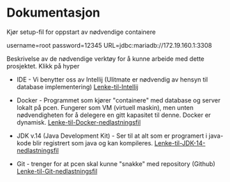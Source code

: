 <html> 
<body> 

<h1> Dokumentasjon </h1>

Kjør setup-fil for oppstart av nødvendige containere    

username=root
password=12345
URL=jdbc:mariadb://172.19.160.1:3308


Beskrivelse av de nødvendige verktøy for å kunne arbeide med dette prosjektet. Klikk på hyper 
- IDE - Vi benytter oss av Intellij (Ulitmate er nødvendig av hensyn til database implementering)
 <a href="https://www.jetbrains.com/idea/download/#section=windows">Lenke-til-Intellij <a/>

- Docker - Programmet som kjører "containere" med database og server lokalt på pcen. Fungerer som VM (virtuell maskin), 
  men unten nødvendigheten for å delegere en gitt kapasitet til denne. Docker er dynamisk.
<a href="https://download.docker.com/win/stable/Docker%20Desktop%20Installer.exe">Lenke-til-Docker-nedlastningsfil <a/>

- JDK v.14 (Java Development Kit) - Ser til at alt som er programert i java-kode blir registrert som java og kan kompileres.
 <a href="https://www.oracle.com/java/technologies/javase/jdk14-archive-downloads.html#license-lightbox">Lenke-til-JDK-14-nedlastningsfil <a/>

- Git - trenger for at pcen skal kunne "snakke" med repository (Github)
<a href="https://github.com/git-for-windows/git/releases/download/v2.28.0.windows.1/Git-2.28.0-64-bit.exe">Lenke-til-Git-nedlastningsfil <a/>

</body> 

</html> 

